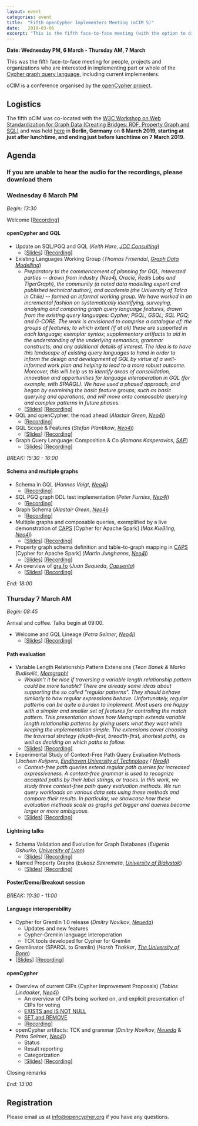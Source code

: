 ```yaml
---
layout: event
categories: event
title:  "Fifth openCypher Implementers Meeting (oCIM 5)"
date:   2019-03-06
excerpt: "This is the fifth face-to-face meeting (with the option to dial in remotely) for people, projects and organizations interested in participating in the openCypher project."
---
```

**Date: Wednesday PM, 6 March - Thursday AM, 7 March**

This was the fifth face-to-face meeting for people, projects and organizations who are interested in implementing part or whole of the [Cypher graph query language](https://neo4j.com/developer/cypher/), including current implementers.

oCIM is a conference organised by the [openCypher project](http://www.opencypher.org).

## Logistics

The fifth oCIM was co-located with the [W3C Workshop on Web Standardization for Graph Data (Creating Bridges: RDF, Property Graph and SQL)](https://www.w3.org/Data/events/data-ws-2019/index.html) and was held [here](https://www.w3.org/Data/events/data-ws-2019/cfp.html#location) in **Berlin, Germany** on **6 March 2019, starting at just after lunchtime, and ending just before lunchtime on 7 March 2019**.

## Agenda

### If you are unable to hear the audio for the recordings, please **download** them

### Wednesday 6 March PM

*Begin: 13:30* 

Welcome [[Recording](https://s3.amazonaws.com/artifacts.opencypher.org/website/ocim5/videos/oCIM5-day1-0+Petra+Selmer+-+Intro+and+Agenda+(2min).mp4)]

#### openCypher and GQL

* Update on SQL/PGQ and GQL (_Keith Hare_, [_JCC Consulting_](http://www.jcc.com/))
   * [[Slides](https://s3.amazonaws.com/artifacts.opencypher.org/website/ocim5/slides/ocim5+-+SQL+and+GQL+Status+2019-03-06.pdf)] [[Recording](https://s3.amazonaws.com/artifacts.opencypher.org/website/ocim5/videos/oCIM5-day1-1+Keith+Hare+-+Update+on+SQL-PGQ+and+GQL+(12min).mp4)]
* Existing Languages Working Group (_Thomas Frisendal_, [_Graph Data Modelling_](http://graphdatamodeling.com/))
   * _Preparatory to the commencement of planning for GQL, interested parties -- drawn from industry (Neo4j, Oracle, Redis Labs and TigerGraph), the community (a noted data modelling expert and published technical author), and academia (the University of Talca in Chile) -- formed an informal working group. 
     We have worked in an incremental fashion on systematically identifying, surveying, analysing and comparing graph query language features, drawn from the existing query languages: Cypher; PGQL; GSQL; SQL PGQ; and G-CORE. 
     The work is envisioned to comprise a catalogue of: the groups of features; to which extent (if at all) these are supported in each language; exemplar syntax; supplementary artifacts to aid in the understanding of the underlying semantics; grammar constructs; and any additional details of interest. 
     The idea is to have this landscape of existing query languages to hand in order to inform the design and development of GQL by virtue of a well-informed work plan and helping to lead to a more robust outcome. 
     Moreover, this will help us to identify areas of consolidation, innovation and opportunities for language interoperation in GQL (for example, with SPARQL). 
     We have used a phased approach, and began by examining the basic feature groups, such as basic querying and operations, and will move onto composable querying and complex patterns in future phases._
   * [[Slides](https://s3.amazonaws.com/artifacts.opencypher.org/website/ocim5/slides/ocim5+-+ELWG-20190228-TF.pdf)] [[Recording](https://s3.amazonaws.com/artifacts.opencypher.org/website/ocim5/videos/oCIM5-day1-2+Thomas+Frisendal+-+Existing+Languages+(22min).mp4)]
* GQL and openCypher: the road ahead (_Alastair Green_, [_Neo4j_](https://neo4j.com/))
   * [[Recording](https://s3.amazonaws.com/artifacts.opencypher.org/website/ocim5/videos/oCIM5-day1-3+Alastair+Green+-+GQL+and+openCypher+(21min).mp4)]
* GQL Scope & Features (_Stefan Plantikow_, [_Neo4j_](https://neo4j.com/))
   * [[Slides](https://s3.amazonaws.com/artifacts.opencypher.org/website/ocim5/slides/ocim5-GQL-Scope-and-Features-Digest.pdf)] [[Recording](https://s3.amazonaws.com/artifacts.opencypher.org/website/ocim5/videos/oCIM5-day1-4+Stefan+Plantikow+-+GQL+Scope+and+Features+(33min).mp4)] 
* Graph Query Language: Composition & Co (_Romans Kasperovics_, [_SAP_](https://www.sap.com/index.html))
   * [[Slides](https://s3.amazonaws.com/artifacts.opencypher.org/website/ocim5/slides/ocim5-kasperovics_lightning_talk.pdf)] [[Recording](https://s3.amazonaws.com/artifacts.opencypher.org/website/ocim5/videos/oCIM5-day1-5+Romans+Kasperovics+-+Property+Graph+Query+Language+(27min).mp4)]

*BREAK: 15:30 - 16:00*

#### Schema and multiple graphs

* Schema in GQL (_Hannes Voigt_, [_Neo4j_](https://neo4j.com/))
  * [[Recording](https://s3.amazonaws.com/artifacts.opencypher.org/website/ocim5/videos/oCIM5-day1-6+Hannes+Voigt+-+Schema+in+GQL+(23min).mp4)]
* SQL PGQ graph DDL test implementation (_Peter Furniss_, [_Neo4j_](https://neo4j.com/))
  * [[Recording](https://s3.amazonaws.com/artifacts.opencypher.org/website/ocim5/videos/oCIM5-day1-7+Peter+Furniss+-+SQLPGQ+graph+DDL+test+implementation+(4min).mp4)]
* Graph Schema (_Alastair Green_, [_Neo4j_](https://neo4j.com/))
  * [[Recording](https://s3.amazonaws.com/artifacts.opencypher.org/website/ocim5/videos/oCIM5-day1-8+Alastair+Green+-+Graph+Schema+and+Schema+graphy+(3min).mp4)]
* Multiple graphs and composable queries, exemplified by a live demonstration of [CAPS](https://github.com/opencypher/cypher-for-apache-spark) [Cypher for Apache Spark] (_Max Kießling_, [_Neo4j_](https://neo4j.com/))
   * [[Slides](https://s3.amazonaws.com/artifacts.opencypher.org/website/ocim5/slides/ocim5+-+CAPS+%2B+GraphDDL.pdf)] [[Recording](https://s3.amazonaws.com/artifacts.opencypher.org/website/ocim5/videos/oCIM5-day1-9+Max+Kiessling+-+Multiple+graphs+and+composable+queries+in+CAPS+(32min).mp4)] 
* Property graph schema definition and table-to-graph mapping in [CAPS](https://github.com/opencypher/cypher-for-apache-spark) [Cypher for Apache Spark] (_Martin Junghanns_, [_Neo4j_](https://neo4j.com/))
   * [[Slides](https://s3.amazonaws.com/artifacts.opencypher.org/website/ocim5/slides/ocim5+-+CAPS+%2B+GraphDDL.pdf)] [[Recording](https://s3.amazonaws.com/artifacts.opencypher.org/website/ocim5/videos/oCIM5-day1-10+Martin+Junghanns+-+Property+graph+schema+definition+and+table-to-graph+mapping+in+CAPS+(17min).mp4)] 
* An overview of [gra.fo](http://gra.fo/) (_Juan Sequeda_, [_Capsenta_](https://capsenta.com/))
   * [[Slides](https://s3.amazonaws.com/artifacts.opencypher.org/website/ocim5/slides/ocim5+-+An+Introduction+to+Gra.fo+-+openCypher+Meeting.pdf)] [[Recording](https://s3.amazonaws.com/artifacts.opencypher.org/website/ocim5/videos/oCIM5-day1-11+Juan+Sequeda+-+An+overview+of+gra-fo+(13min).mp4)]

*End: 18:00*

### Thursday 7 March AM

*Begin: 08:45*

Arrival and coffee. Talks begin at 09:00.

* Welcome and GQL Lineage (_Petra Selmer_, [_Neo4j_](https://neo4j.com/))
   * [[Slides](https://s3.amazonaws.com/artifacts.opencypher.org/website/ocim5/slides/ocim5+-+Graph+Query+Language+Lineage.pdf)] [[Recording](https://s3.amazonaws.com/artifacts.opencypher.org/website/ocim5/videos/oCIM5-day2-1+Petra+Selmer+-+Agenda+and+Language+Landscape+(4min).mp4)]


#### Path evaluation

* Variable Length Relationship Pattern Extensions (_Teon Banek & Marko Budiselić_, [_Memgraph_](https://memgraph.com/))
   * _Wouldn't it be nice if traversing a variable length relationship pattern could be more tunable? There are already some ideas about supporting the so called "regular patterns". They should behave similarly to how regular expressions behave. Unfortunately, regular patterns can be quite a burden to implement. Most users are happy with a simpler and smaller set of features for controlling the match pattern. This presentation shows how Memgraph extends variable length relationship patterns by giving users what they want while keeping the implementation simple. The extensions cover choosing the traversal strategy (depth-first, breadth-first, shortest path), as well as deciding on which paths to follow._
   * [[Slides](https://s3.amazonaws.com/artifacts.opencypher.org/website/ocim5/slides/ocim5-var-exp-teon-banek.pdf)] [[Recording](https://s3.amazonaws.com/artifacts.opencypher.org/website/ocim5/videos/oCIM5-day2-2+Teon+Banek+-+Variable+Length+Relationship+Pattern+Extensions+(17min).mp4)]
* Experimental Study of Context-Free Path Query Evaluation Methods (_Jochem Kuijpers_, [_Eindhoven University of Technology_](https://www.tue.nl/en/) / [_Neo4j_](https://neo4j.com/))
   * _Context-free path queries extend regular path queries for increased expressiveness. A context-free grammar is used to recognize accepted paths by their label strings, or traces. In this work, we study three context-free path query evaluation methods. We run query workloads on various data sets using these methods and compare their results. In particular, we showcase how these evaluation methods scale as graphs get bigger and queries become larger or more ambiguous._
   * [[Slides](https://s3.amazonaws.com/artifacts.opencypher.org/website/ocim5/slides/ocim5+-+Experimental+Study+of+Context-Free+Path+Query+Evaluation+Methods.pdf)] [[Recording](https://s3.amazonaws.com/artifacts.opencypher.org/website/ocim5/videos/oCIM5-day2-3+Jochem+Kuijpers+-+Experimental+Study+of+Context-Free+Path+Query+Evaluation+Methods+(20min).mp4)]

#### Lightning talks

* Schema Validation and Evolution for Graph Databases (_Eugenia Oshurko_, [_University of Lyon_](http://www.ens-lyon.fr/LIP/))
   * [[Slides](https://s3.amazonaws.com/artifacts.opencypher.org/website/ocim5/slides/ocim5+-+Schema_validation_OpenCypher.pdf)] [[Recording](https://s3.amazonaws.com/artifacts.opencypher.org/website/ocim5/videos/oCIM5-day2-4+Eugenia+Oshurko+-+Schema+validation+and+evolution+for+PGs+(12min).mp4)]
* Named Property Graphs (_Łukasz Szeremeta_, [_University of Bialystok_](http://www.uwb.edu.pl/home))
   * [[Slides](https://s3.amazonaws.com/artifacts.opencypher.org/website/ocim5/slides/ocim5+-+Named+property+graphs+W3C+Workshop+on+Web+Standardization+for+Graph+Data+%26+openCypher+meeting.pdf)] [[Recording](https://s3.amazonaws.com/artifacts.opencypher.org/website/ocim5/videos/oCIM5-day2-5+Lukasz+Szeremeta+-+Named+property+graphs+(9min).mp4)]

#### Poster/Demo/Breakout session

*BREAK: 10:30 - 11:00*

#### Language  interoperability

* Cypher for Gremlin 1.0 release (_Dmitry Novikov_, [_Neueda_](https://www.neueda.com/))
   * Updates and new features 
   * Cypher-Gremlin language interoperation
   * TCK tools developed for Cypher for Gremlin
* Gremlinator (SPARQL to Gremlin) (_Harsh Thakkar_, [_The University of Bonn_](https://www.uni-bonn.de/the-university))
* [[Slides](https://s3.amazonaws.com/artifacts.opencypher.org/website/ocim5/slides/ocim5+-+Graph+Query+Language+Interoperation+Gremlin-SPARQL-Cypher.pdf)] [[Recording](https://s3.amazonaws.com/artifacts.opencypher.org/website/ocim5/videos/oCIM5-day2-6+Dmitry+Novikov+and+Harsh+Thakkar+-+Graph+Query+Language+Interoperation+(43min).mp4)]

#### openCypher

* Overview of current CIPs (Cypher Improvement Proposals) (_Tobias Lindaaker_, [_Neo4j_](https://neo4j.com/)) 
   * An overview of CIPs being worked on, and explicit presentation of CIPs for voting
   * [EXISTS and IS NOT NULL](https://github.com/opencypher/openCypher/pull/334)
   * [SET and REMOVE](https://github.com/opencypher/openCypher/pull/347)
   * [[Recording](https://s3.amazonaws.com/artifacts.opencypher.org/website/ocim5/videos/oCIM5-day2-7+Tobias+Lindaaker+-+Cypher+Improvement+Proposals+(25min).mp4)]
* openCypher artifacts: TCK and grammar (_Dmitry Novikov_, [_Neueda_](https://www.neueda.com/) & _Petra Selmer_, [_Neo4j_](https://neo4j.com/))
   * Status 
   * Result reporting 
   * Categorization
   * [[Slides](https://s3.amazonaws.com/artifacts.opencypher.org/website/ocim5/slides/ocim5+-+TCK+Reporting.pdf)] [[Recording](https://s3.amazonaws.com/artifacts.opencypher.org/website/ocim5/videos/oCIM5-day2-8+Petra+Selmer+and+Dmitry+Novikov+-+TCK+Categorization+and+Reporting+(22min).mp4)] 


Closing remarks

*End: 13:00*


## Registration

Please email us at [info@opencypher.org](mailto:<info@opencypher.org>) if you have any questions. 
